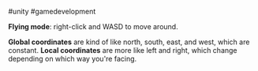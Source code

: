 #unity #gamedevelopment 

**Flying mode**: right-click and WASD to move around.

**Global coordinates** are kind of like north, south, east, and west, which are constant. 
**Local coordinates** are more like left and right, which change depending on which way you're facing.